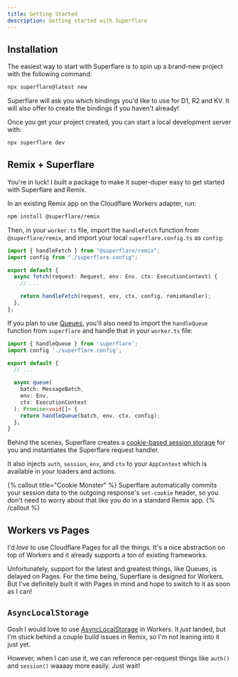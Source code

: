 ```yaml
---
title: Getting Started
description: Getting started with Superflare
---
```


## Installation

The easiest way to start with Superflare is to spin up a brand-new project with the following command:

```bash
npx superflare@latest new
```

Superflare will ask you which bindings you'd like to use for D1, R2 and KV. It will also offer to create the bindings if you haven't already!

Once you get your project created, you can start a local development server with:

```bash
npx superflare dev
```

## Remix + Superflare

You're in luck! I built a package to make it super-duper easy to get started with Superflare and Remix.

In an existing Remix app on the Cloudflare Workers adapter, run:

```bash
npm install @superflare/remix
```

Then, in your `worker.ts` file, import the `handleFetch` function from `@superflare/remix`, and import your local `superflare.config.ts` as `config`:

```ts
import { handleFetch } from "@superflare/remix";
import config from "./superflare.config";

export default {
  async fetch(request: Request, env: Env, ctx: ExecutionContext) {
    // ...

    return handleFetch(request, env, ctx, config, remixHandler);
  },
};
```

If you plan to use [Queues](/queues), you'll also need to import the `handleQueue` function from `superflare` and handle that in your `worker.ts` file:

```ts
import { handleQueue } from 'superflare';
import config './superflare.config';

export default {
  // ...

  async queue(
    batch: MessageBatch,
    env: Env,
    ctx: ExecutionContext
  ): Promise<void[]> {
    return handleQueue(batch, env, ctx, config);
  },
}
```

Behind the scenes, Superflare creates a [cookie-based session storage](https://remix.run/docs/en/1.14.1/utils/sessions#createcookiesessionstorage) for you and instantiates the Superflare request handler.

It also injects `auth`, `session`, `env`, and `ctx` to your `AppContext` which is available in your loaders and actions.

{% callout title="Cookie Monster" %}
Superflare automatically commits your session data to the outgoing response's `set-cookie` header, so you don't need to worry about that like you do in a standard Remix app.
{% /callout %}

## Workers vs Pages

I'd _love_ to use Cloudflare Pages for all the things. It's a nice abstraction on top of Workers and it already supports a ton of existing frameworks.

Unfortunately, support for the latest and greatest things, like Queues, is delayed on Pages. For the time being, Superflare is designed for Workers. But I've definitely built it with Pages in mind and hope to switch to it as soon as I can!

## `AsyncLocalStorage`

Gosh I would love to use [AsyncLocalStorage](https://nodejs.org/api/async_hooks.html#async_hooks_class_asynclocalstorage) in Workers. It _just_ landed, but I'm stuck behind a couple build issues in Remix, so I'm not leaning into it just yet.

However, when I can use it, we can reference per-request things like `auth()` and `session()` waaaay more easily. Just wait!
